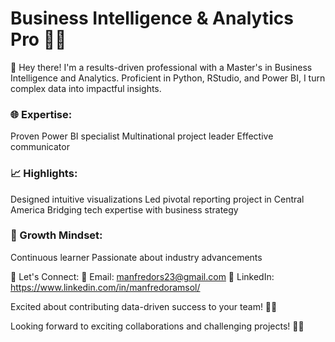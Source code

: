 # Business Intelligence & Analytics Pro 🚀💡
👋 Hey there! I'm a results-driven professional with a Master's in Business Intelligence and Analytics. Proficient in Python, RStudio, and Power BI, I turn complex data into impactful insights.

### 🌐 Expertise:
Proven Power BI specialist
Multinational project leader
Effective communicator

### 📈 Highlights:
Designed intuitive visualizations
Led pivotal reporting project in Central America
Bridging tech expertise with business strategy

### 🌱 Growth Mindset:
Continuous learner
Passionate about industry advancements

🤝 Let's Connect:
📧 Email: manfredors23@gmail.com
🔗 LinkedIn: https://www.linkedin.com/in/manfredoramsol/

Excited about contributing data-driven success to your team! 🚀✨


Looking forward to exciting collaborations and challenging projects! 🚀✨
